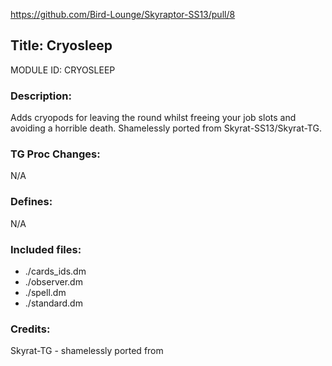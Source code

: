 https://github.com/Bird-Lounge/Skyraptor-SS13/pull/8

## Title: Cryosleep

MODULE ID: CRYOSLEEP

### Description:

Adds cryopods for leaving the round whilst freeing your job slots and avoiding a horrible death.  Shamelessly ported from Skyrat-SS13/Skyrat-TG.

### TG Proc Changes:

N/A

### Defines:

N/A

### Included files:

- ./cards_ids.dm
- ./observer.dm
- ./spell.dm
- ./standard.dm

### Credits:

Skyrat-TG - shamelessly ported from